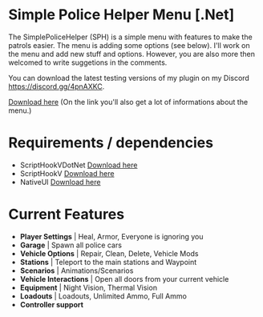 # Simple Police Helper Menu [.Net]
The SimplePoliceHelper (SPH) is a simple menu with features to make the patrols easier. The menu is adding some options (see below). 
I'll work on the menu and add new stuff and options. However, you are also more then welcomed to write suggetions in the comments.

You can download the latest testing versions of my plugin on my Discord https://discord.gg/4pnAXKC.
                  
<a href="https://www.lcpdfr.com/downloads/gta5mods/scripts/27266-simple-police-helper-menu/">Download here</a>
(On the link you'll also get a lot of informations about the menu.)
                  
 # Requirements / dependencies
- ScriptHookVDotNet <a href="https://de.gta5-mods.com/tools/scripthookv-net">Download here</a>
- ScriptHookV <a href="http://www.dev-c.com/gtav/scripthookv">Download here</a>
- NativeUI <a href="https://github.com/Guad/NativeUI/releases">Download here</a>

# Current Features
- <b>Player Settings</b>        | Heal, Armor, Everyone is ignoring you
- <b>Garage</b>                 | Spawn all police cars
- <b>Vehicle Options</b>        | Repair, Clean, Delete, Vehicle Mods
- <b>Stations</b>               | Teleport to the main stations and Waypoint
- <b>Scenarios</b>              | Animations/Scenarios
- <b>Vehicle Interactions</b>   | Open all doors from your current vehicle
- <b>Equipment</b>              | Night Vision, Thermal Vision
- <b>Loadouts</b>               | Loadouts, Unlimited Ammo, Full Ammo
- <b>Controller support</b>  

